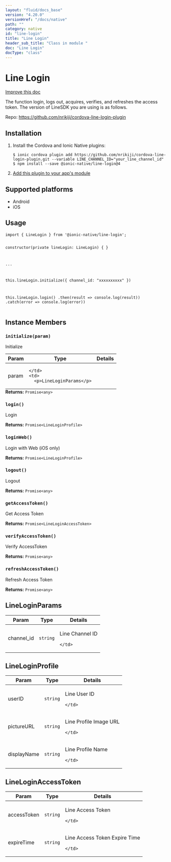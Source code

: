 ```yaml
---
layout: "fluid/docs_base"
version: "4.20.0"
versionHref: "/docs/native"
path: ""
category: native
id: "line-login"
title: "Line Login"
header_sub_title: "Class in module "
doc: "Line Login"
docType: "class"
---
```


<h1 class="api-title">Line Login</h1>

<a class="improve-v2-docs" href="http://github.com/ionic-team/ionic-native/edit/master/src/@ionic-native/plugins/line-login/index.ts#L37">
  Improve this doc
</a>







<p>The function login, logs out, acquires, verifies, and refreshes the access token. The version of LineSDK you are using is as follows.</p>


<p>Repo:
  <a href="https://github.com/nrikiji/cordova-line-login-plugin">
    https://github.com/nrikiji/cordova-line-login-plugin
  </a>
</p>


<h2><a class="anchor" name="installation" href="#installation"></a>Installation</h2>
<ol class="installation">
  <li>Install the Cordova and Ionic Native plugins:<br>
    <pre><code class="nohighlight">$ ionic cordova plugin add https://github.com/nrikiji/cordova-line-login-plugin.git --variable LINE_CHANNEL_ID="your_line_channel_id"
$ npm install --save @ionic-native/line-login@4
</code></pre>
  </li>
  <li><a href="https://ionicframework.com/docs/native/#Add_Plugins_to_Your_App_Module">Add this plugin to your app's module</a></li>
</ol>



<h2><a class="anchor" name="platforms" href="#platforms"></a>Supported platforms</h2>
<ul>
  <li>Android</li><li>iOS</li>
</ul>






<h2><a class="anchor" name="usage" href="#usage"></a>Usage</h2>
<pre><code class="lang-typescript">import { LineLogin } from &#39;@ionic-native/line-login&#39;;


constructor(private lineLogin: LineLogin) { }

...


this.lineLogin.initialize({ channel_id: &quot;xxxxxxxxxx&quot; })

this.lineLogin.login()
  .then(result =&gt; console.log(result))
  .catch(error =&gt; console.log(error))
</code></pre>








<h2><a class="anchor" name="instance-members" href="#instance-members"></a>Instance Members</h2>
<h3><a class="anchor" name="initialize" href="#initialize"></a><code>initialize(param)</code></h3>


Initialize
<table class="table param-table" style="margin:0;">
  <thead>
  <tr>
    <th>Param</th>
    <th>Type</th>
    <th>Details</th>
  </tr>
  </thead>
  <tbody>
  <tr>
    <td>
      param</td>
    <td>
      
    </td>
    <td>
      <p>LineLoginParams</p>
</td>
  </tr>
  </tbody>
</table>

<div class="return-value" markdown="1">
  <i class="icon ion-arrow-return-left"></i>
  <b>Returns:</b> <code>Promise&lt;any&gt;</code> 
</div><h3><a class="anchor" name="login" href="#login"></a><code>login()</code></h3>




Login


<div class="return-value" markdown="1">
  <i class="icon ion-arrow-return-left"></i>
  <b>Returns:</b> <code>Promise&lt;LineLoginProfile&gt;</code> 
</div><h3><a class="anchor" name="loginWeb" href="#loginWeb"></a><code>loginWeb()</code></h3>




Login with Web
(iOS only)


<div class="return-value" markdown="1">
  <i class="icon ion-arrow-return-left"></i>
  <b>Returns:</b> <code>Promise&lt;LineLoginProfile&gt;</code> 
</div><h3><a class="anchor" name="logout" href="#logout"></a><code>logout()</code></h3>


Logout


<div class="return-value" markdown="1">
  <i class="icon ion-arrow-return-left"></i>
  <b>Returns:</b> <code>Promise&lt;any&gt;</code> 
</div><h3><a class="anchor" name="getAccessToken" href="#getAccessToken"></a><code>getAccessToken()</code></h3>


Get Access Token


<div class="return-value" markdown="1">
  <i class="icon ion-arrow-return-left"></i>
  <b>Returns:</b> <code>Promise&lt;LineLoginAccessToken&gt;</code> 
</div><h3><a class="anchor" name="verifyAccessToken" href="#verifyAccessToken"></a><code>verifyAccessToken()</code></h3>


Verify AccessToken


<div class="return-value" markdown="1">
  <i class="icon ion-arrow-return-left"></i>
  <b>Returns:</b> <code>Promise&lt;any&gt;</code> 
</div><h3><a class="anchor" name="refreshAccessToken" href="#refreshAccessToken"></a><code>refreshAccessToken()</code></h3>


Refresh Access Token


<div class="return-value" markdown="1">
  <i class="icon ion-arrow-return-left"></i>
  <b>Returns:</b> <code>Promise&lt;any&gt;</code> 
</div>





<h2><a class="anchor" name="LineLoginParams" href="#LineLoginParams"></a>LineLoginParams</h2>

<table class="table param-table" style="margin:0;">
  <thead>
  <tr>
    <th>Param</th>
    <th>Type</th>
    <th>Details</th>
  </tr>
  </thead>
  <tbody>
  
  <tr>
    <td>
      channel_id
    </td>
    <td>
      <code>string</code>
    </td>
    <td>
      <p>Line Channel ID</p>

      
    </td>
  </tr>
  
  </tbody>
</table>


<h2><a class="anchor" name="LineLoginProfile" href="#LineLoginProfile"></a>LineLoginProfile</h2>

<table class="table param-table" style="margin:0;">
  <thead>
  <tr>
    <th>Param</th>
    <th>Type</th>
    <th>Details</th>
  </tr>
  </thead>
  <tbody>
  
  <tr>
    <td>
      userID
    </td>
    <td>
      <code>string</code>
    </td>
    <td>
      <p>Line User ID</p>

      
    </td>
  </tr>
  
  <tr>
    <td>
      pictureURL
    </td>
    <td>
      <code>string</code>
    </td>
    <td>
      <p>Line Profile Image URL</p>

      
    </td>
  </tr>
  
  <tr>
    <td>
      displayName
    </td>
    <td>
      <code>string</code>
    </td>
    <td>
      <p>Line Profile Name</p>

      
    </td>
  </tr>
  
  </tbody>
</table>


<h2><a class="anchor" name="LineLoginAccessToken" href="#LineLoginAccessToken"></a>LineLoginAccessToken</h2>

<table class="table param-table" style="margin:0;">
  <thead>
  <tr>
    <th>Param</th>
    <th>Type</th>
    <th>Details</th>
  </tr>
  </thead>
  <tbody>
  
  <tr>
    <td>
      accessToken
    </td>
    <td>
      <code>string</code>
    </td>
    <td>
      <p>Line Access Token</p>

      
    </td>
  </tr>
  
  <tr>
    <td>
      expireTime
    </td>
    <td>
      <code>string</code>
    </td>
    <td>
      <p>Line Access Token Expire Time</p>

      
    </td>
  </tr>
  
  </tbody>
</table>





